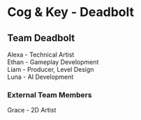 # Cog & Key - Deadbolt
  
## Team Deadbolt
Alexa - Technical Artist  
Ethan - Gameplay Development  
Liam - Producer, Level Design  
Luna - AI Development  
  
### External Team Members  
Grace - 2D Artist  
